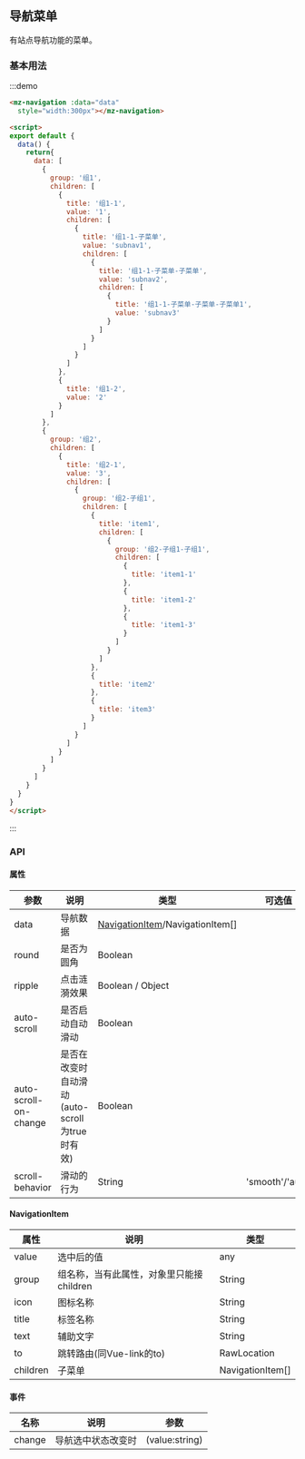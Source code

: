 ## 导航菜单

有站点导航功能的菜单。

### 基本用法
:::demo 
```html
<mz-navigation :data="data"
  style="width:300px"></mz-navigation>

<script>
export default {
  data() {
    return{
      data: [
        {
          group: '组1',
          children: [
            {
              title: '组1-1',
              value: '1',
              children: [
                {
                  title: '组1-1-子菜单',
                  value: 'subnav1',
                  children: [
                    {
                      title: '组1-1-子菜单-子菜单',
                      value: 'subnav2',
                      children: [
                        {
                          title: '组1-1-子菜单-子菜单-子菜单1',
                          value: 'subnav3'
                        }
                      ]
                    }
                  ]
                }
              ]
            },
            {
              title: '组1-2',
              value: '2'
            }
          ]
        },
        {
          group: '组2',
          children: [
            {
              title: '组2-1',
              value: '3',
              children: [
                {
                  group: '组2-子组1',
                  children: [
                    {
                      title: 'item1',
                      children: [
                        {
                          group: '组2-子组1-子组1',
                          children: [
                            {
                              title: 'item1-1'
                            },
                            {
                              title: 'item1-2'
                            },
                            {
                              title: 'item1-3'
                            }
                          ]
                        }
                      ]
                    },
                    {
                      title: 'item2'
                    },
                    {
                      title: 'item3'
                    }
                  ]
                }
              ]
            }
          ]
        }
      ]
    }
  }
}
</script>
```
:::


### API

#### 属性
| 参数 | 说明 | 类型 | 可选值 |默认值|
| --- | --- | --- | --- | --- |
|data|导航数据|[NavigationItem](#navigationitem)/NavigationItem[]|||
|round|是否为圆角|Boolean|||
| ripple | 点击涟漪效果 | Boolean / Object | | true |
|auto-scroll|是否启动自动滑动|Boolean|||
|auto-scroll-on-change|是否在改变时自动滑动(auto-scroll为true时有效)|Boolean||true|
|scroll-behavior|滑动的行为|String|'smooth'/'auto'|'smooth'|


#### NavigationItem
|属性|说明|类型|
|---|---|---|
|value|选中后的值|any|
|group|组名称，当有此属性，对象里只能接children|String|
|icon|图标名称|String|
|title|标签名称|String|
|text|辅助文字|String|
|to|跳转路由(同Vue-link的to)|RawLocation|
|children|子菜单|NavigationItem[]|

#### 事件

| 名称 | 说明 | 参数 |
| --- | --- | --- |
|change|导航选中状态改变时|(value:string)|